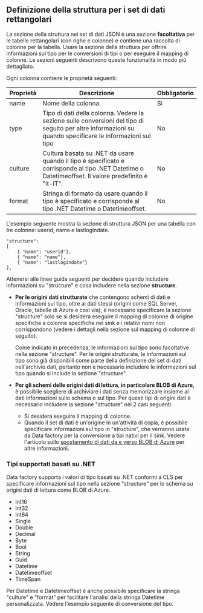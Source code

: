 ## Definizione della struttura per i set di dati rettangolari
La sezione della struttura nei set di dati JSON è una sezione **facoltativa** per le tabelle rettangolari (con righe e colonne) e contiene una raccolta di colonne per la tabella. Usare la sezione della struttura per offrire informazioni sul tipo per le conversioni di tipi o per eseguire il mapping di colonne. Le sezioni seguenti descrivono queste funzionalità in modo più dettagliato.

Ogni colonna contiene le proprietà seguenti:

| Proprietà | Descrizione | Obbligatorio |
| --- | --- | --- |
| name |Nome della colonna. |Sì |
| type |Tipo di dati della colonna. Vedere la sezione sulle conversioni del tipo di seguito per altre informazioni su quando specificare le informazioni sul tipo |No |
| culture |Cultura basata su .NET da usare quando il tipo è specificato e corrisponde al tipo .NET Datetime o Datetimeoffset. Il valore predefinito è "it-IT". |No |
| format |Stringa di formato da usare quando il tipo è specificato e corrisponde al tipo .NET Datetime o Datetimeoffset. |No |

L'esempio seguente mostra la sezione di struttura JSON per una tabella con tre colonne: userid, name e lastlogindate.

    "structure": 
    [
        { "name": "userid"},
        { "name": "name"},
        { "name": "lastlogindate"}
    ],

Attenersi alle linee guida seguenti per decidere quando includere informazioni su "structure" e cosa includere nella sezione **structure**.

* **Per le origini dati strutturate** che contengono schemi di dati e informazioni sul tipo, oltre ai dati stessi (origini come SQL Server, Oracle, tabelle di Azure e così via), è necessario specificare la sezione "structure" solo se si desidera eseguire il mapping di colonne di origine specifiche a colonne specifiche nel sink e i relativi nomi non corrispondono (vedere i dettagli nella sezione sul mapping di colonne di seguito).
  
    Come indicato in precedenza, le informazioni sul tipo sono facoltative nella sezione "structure". Per le origini strutturate, le informazioni sul tipo sono già disponibili come parte della definizione del set di dati nell'archivio dati, pertanto non è necessario includere le informazioni sul tipo quando si include la sezione "structure".
* **Per gli schemi delle origini dati di lettura, in particolare BLOB di Azure,** è possibile scegliere di archiviare i dati senza memorizzare insieme ai dati informazioni sullo schema o sul tipo. Per questi tipi di origini dati è necessario includere la sezione "structure" nei 2 casi seguenti:
  * Si desidera eseguire il mapping di colonne.
  * Quando il set di dati è un'origine in un'attività di copia, è possibile specificare informazioni sul tipo in "structure", che verranno usate da Data factory per la conversione a tipi nativi per il sink. Vedere l'articolo sullo [spostamento di dati da e verso BLOB di Azure](../articles/data-factory/data-factory-azure-blob-connector.md) per altre informazioni.

### Tipi supportati basati su .NET
Data factory supporta i valori di tipo basati su .NET conformi a CLS per specificare informazioni sul tipo nella sezione "structure" per lo schema su origini dati di lettura come BLOB di Azure.

* Int16
* Int32
* Int64
* Single
* Double
* Decimal
* Byte
* Bool
* String
* Guid
* Datetime
* Datetimeoffset
* TimeSpan

Per Datetime e Datetimeoffset è anche possibile specificare la stringa "culture" e "format" per facilitare l'analisi della stringa Datetime personalizzata. Vedere l'esempio seguente di conversione del tipo.

<!---HONumber=AcomDC_0720_2016-->